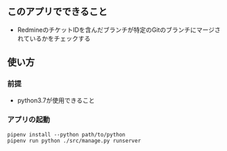 ## このアプリでできること
- RedmineのチケットIDを含んだブランチが特定のGitのブランチにマージされているかをチェックする

## 使い方

### 前提
- python3.7が使用できること

### アプリの起動

```
pipenv install --python path/to/python
pipenv run python ./src/manage.py runserver
```
